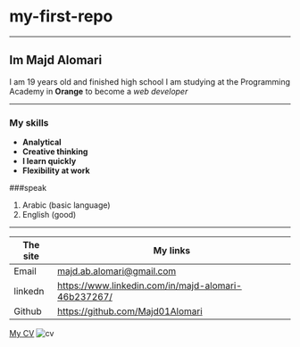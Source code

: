 # my-first-repo
___
## Im Majd Alomari
I am 19 years old and finished high school
I am studying at the Programming Academy in **Orange** to become a *web developer* 
____
### My skills
* **Analytical**
* **Creative thinking**
* **I learn quickly**
* **Flexibility at work** 

###speak 

1. Arabic (basic language)
2. English (good)
________

| The site | My links|
| --- | --- |
|Email|majd.ab.alomari@gmail.com
|linkedn|https://www.linkedin.com/in/majd-alomari-46b237267/
|Github|https://github.com/Majd01Alomari

[My CV](https://drive.google.com/file/d/1oBav4hxqJZTEKCpBLzHVAQakBp7kI4p7/view?usp=sharing)
![cv](https://cdn-icons-png.flaticon.com/512/2666/2666421.png)
